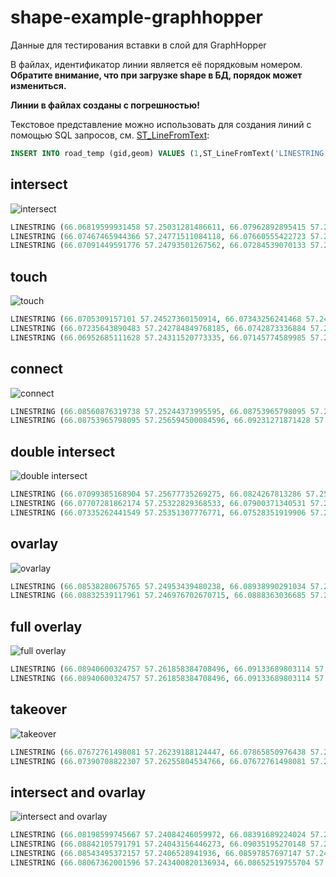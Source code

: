 # shape-example-graphhopper

Данные для тестирования вставки в слой для GraphHopper

В файлах, идентификатор линии является её порядковым номером. **Обратите внимание, что при загрузке shape в БД, порядок может измениться.**

**Линии в файлах созданы с погрешностью!**

Текстовое представление можно использовать для создания линий с помощью SQL запросов, см. [ST_LineFromText](https://postgis.net/docs/ST_LineFromText.html):

```SQL
INSERT INTO road_temp (gid,geom) VALUES (1,ST_LineFromText('LINESTRING (66.08940600324757 57.261858384708496, 66.09133689803114 57.26600914483714)',4326))
```


## intersect

![intersect](images/intersect.png) 

```SQL
LINESTRING (66.06819599931458 57.25031281486611, 66.07962892895415 57.24961189436822)
LINESTRING (66.07467465944366 57.24771511084118, 66.07660555422723 57.25186587096982)
LINESTRING (66.07091449591776 57.24793501267562, 66.07284539070133 57.252085772804264)
```

## touch

![touch](images/touch.png) 

```SQL
LINESTRING (66.0705309157101 57.24527360150914, 66.07343256241468 57.245098203103325)
LINESTRING (66.07235643890483 57.242784849768185, 66.0742873336884 57.24693560989683)
LINESTRING (66.06952685111628 57.24311520773335, 66.07145774589985 57.24726596786199)
```

## connect

![connect](images/connect.png) 

```SQL
LINESTRING (66.08560876319738 57.25244373995595, 66.08753965798095 57.256594500084596)
LINESTRING (66.08753965798095 57.256594500084596, 66.09231271871428 57.25592856633441)
```

## double intersect

![double intersect](images/double_intersect.png) 

```SQL
LINESTRING (66.07099385168904 57.25677735269275, 66.0824267813286 57.25607643219486, 66.08159655274505 57.25403511945976, 66.07016532732945 57.254770192606465)
LINESTRING (66.07707281862174 57.25322829368533, 66.07900371340531 57.25737905381398)
LINESTRING (66.07335262441549 57.25351307776771, 66.07528351919906 57.25766383789635)
```

## ovarlay

![ovarlay](images/ovarlay.png) 

```SQL
LINESTRING (66.08538280675765 57.24953439480238, 66.08938990291034 57.24927918041815, 66.0888363036685 57.24808912999145, 66.09225337259277 57.247818841140784)
LINESTRING (66.08832539117961 57.246976702670715, 66.0888363036685 57.24808912999145, 66.08938990291034 57.24927918041815, 66.08986476757377 57.25028096919833)
```

## full overlay

![full overlay](images/full_overlay.png) 

```SQL
LINESTRING (66.08940600324757 57.261858384708496, 66.09133689803114 57.26600914483714)
LINESTRING (66.08940600324757 57.261858384708496, 66.09133689803114 57.26600914483714)
```

## takeover

![takeover](images/takeover.png) 

```SQL
LINESTRING (66.07672761498081 57.26239188124447, 66.07865850976438 57.266542641373114)
LINESTRING (66.07390708822307 57.26255804534766, 66.07672761498081 57.26239188124447, 66.07865850976438 57.266542641373114, 66.0830942123941 57.266323903248676)
```

## intersect and ovarlay

![intersect and ovarlay](images/intersect_and_ovarlay.png) 

```SQL
LINESTRING (66.08198599745667 57.24084246059972, 66.08391689224024 57.24499322072837)
LINESTRING (66.08842105791791 57.24043156446273, 66.09035195270148 57.24458232459138)
LINESTRING (66.08543495372157 57.2406528941936, 66.08597857697147 57.24184140243735, 66.08652519755704 57.24301645820211, 66.08730896934819 57.2446631597154)
LINESTRING (66.08067362001596 57.243400820136934, 66.08652519755704 57.24301645820211, 66.08597857697147 57.24184140243735, 66.09066958830222 57.24151500487387)
```



